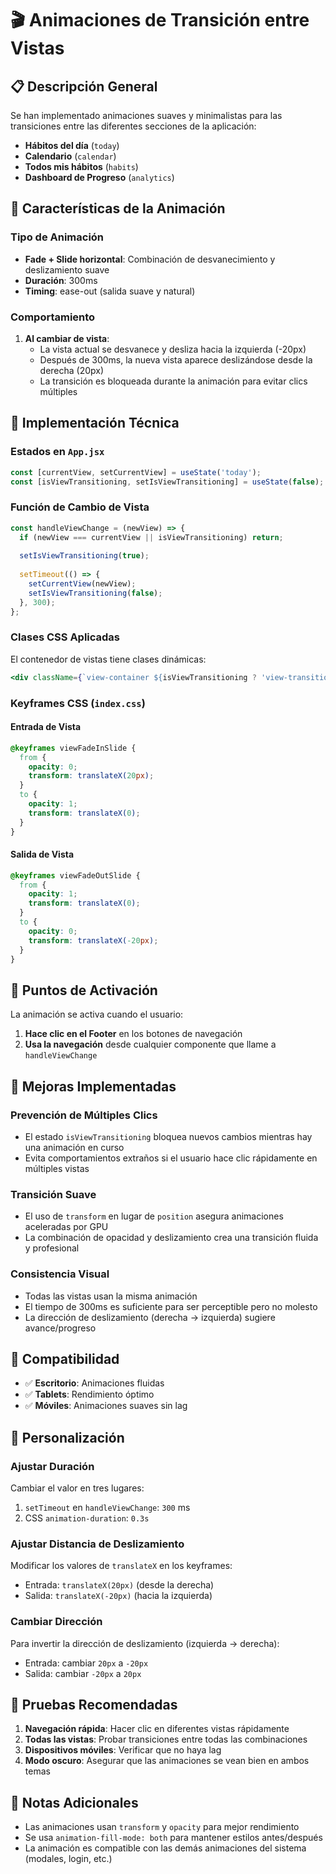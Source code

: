 # 🎬 Animaciones de Transición entre Vistas

## 📋 Descripción General

Se han implementado animaciones suaves y minimalistas para las transiciones entre las diferentes secciones de la aplicación:
- **Hábitos del día** (`today`)
- **Calendario** (`calendar`)
- **Todos mis hábitos** (`habits`)
- **Dashboard de Progreso** (`analytics`)

## 🎨 Características de la Animación

### Tipo de Animación
- **Fade + Slide horizontal**: Combinación de desvanecimiento y deslizamiento suave
- **Duración**: 300ms
- **Timing**: ease-out (salida suave y natural)

### Comportamiento
1. **Al cambiar de vista**:
   - La vista actual se desvanece y desliza hacia la izquierda (-20px)
   - Después de 300ms, la nueva vista aparece deslizándose desde la derecha (20px)
   - La transición es bloqueada durante la animación para evitar clics múltiples

## 🔧 Implementación Técnica

### Estados en `App.jsx`
```javascript
const [currentView, setCurrentView] = useState('today');
const [isViewTransitioning, setIsViewTransitioning] = useState(false);
```

### Función de Cambio de Vista
```javascript
const handleViewChange = (newView) => {
  if (newView === currentView || isViewTransitioning) return;
  
  setIsViewTransitioning(true);
  
  setTimeout(() => {
    setCurrentView(newView);
    setIsViewTransitioning(false);
  }, 300);
};
```

### Clases CSS Aplicadas
El contenedor de vistas tiene clases dinámicas:
```jsx
<div className={`view-container ${isViewTransitioning ? 'view-transition-exit' : 'view-transition-enter'}`}>
```

### Keyframes CSS (`index.css`)

#### Entrada de Vista
```css
@keyframes viewFadeInSlide {
  from {
    opacity: 0;
    transform: translateX(20px);
  }
  to {
    opacity: 1;
    transform: translateX(0);
  }
}
```

#### Salida de Vista
```css
@keyframes viewFadeOutSlide {
  from {
    opacity: 1;
    transform: translateX(0);
  }
  to {
    opacity: 0;
    transform: translateX(-20px);
  }
}
```

## 🎯 Puntos de Activación

La animación se activa cuando el usuario:
1. **Hace clic en el Footer** en los botones de navegación
2. **Usa la navegación** desde cualquier componente que llame a `handleViewChange`

## 🚀 Mejoras Implementadas

### Prevención de Múltiples Clics
- El estado `isViewTransitioning` bloquea nuevos cambios mientras hay una animación en curso
- Evita comportamientos extraños si el usuario hace clic rápidamente en múltiples vistas

### Transición Suave
- El uso de `transform` en lugar de `position` asegura animaciones aceleradas por GPU
- La combinación de opacidad y deslizamiento crea una transición fluida y profesional

### Consistencia Visual
- Todas las vistas usan la misma animación
- El tiempo de 300ms es suficiente para ser perceptible pero no molesto
- La dirección de deslizamiento (derecha → izquierda) sugiere avance/progreso

## 📱 Compatibilidad

- ✅ **Escritorio**: Animaciones fluidas
- ✅ **Tablets**: Rendimiento óptimo
- ✅ **Móviles**: Animaciones suaves sin lag

## 🎨 Personalización

### Ajustar Duración
Cambiar el valor en tres lugares:
1. `setTimeout` en `handleViewChange`: `300` ms
2. CSS `animation-duration`: `0.3s`

### Ajustar Distancia de Deslizamiento
Modificar los valores de `translateX` en los keyframes:
- Entrada: `translateX(20px)` (desde la derecha)
- Salida: `translateX(-20px)` (hacia la izquierda)

### Cambiar Dirección
Para invertir la dirección de deslizamiento (izquierda → derecha):
- Entrada: cambiar `20px` a `-20px`
- Salida: cambiar `-20px` a `20px`

## 🧪 Pruebas Recomendadas

1. **Navegación rápida**: Hacer clic en diferentes vistas rápidamente
2. **Todas las vistas**: Probar transiciones entre todas las combinaciones
3. **Dispositivos móviles**: Verificar que no haya lag
4. **Modo oscuro**: Asegurar que las animaciones se vean bien en ambos temas

## 📝 Notas Adicionales

- Las animaciones usan `transform` y `opacity` para mejor rendimiento
- Se usa `animation-fill-mode: both` para mantener estilos antes/después
- La animación es compatible con las demás animaciones del sistema (modales, login, etc.)
